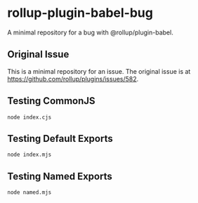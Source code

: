 # rollup-plugin-babel-bug
A minimal repository for a bug with @rollup/plugin-babel.

## Original Issue
This is a minimal repository for an issue. The original issue is at https://github.com/rollup/plugins/issues/582.

## Testing CommonJS
```shell
node index.cjs
```

## Testing Default Exports
```shell
node index.mjs
```

## Testing Named Exports
```shell
node named.mjs
```
